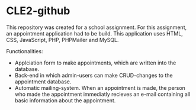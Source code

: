 # CLE2-github

This repository was created for a school assignment. For this assignment, an appointment application had to be build. 
This application uses HTML, CSS, JavaScript, PHP, PHPMailer and MySQL.

Functionalities:
- Applciation form to make appointments, which are written into the database.
- Back-end in which admin-users can make CRUD-changes to the appointment database.
- Automatic mailing-system. When an appointment is made, the person who made the appointment immediatly recieves an e-mail containing all     basic information about the appointment.  
